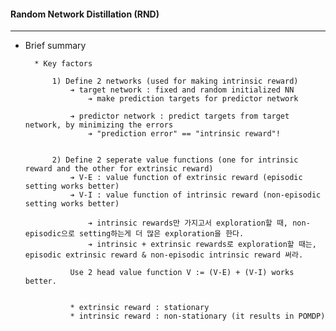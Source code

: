 #### Random Network Distillation (RND)

---


- Brief summary 


        * Key factors

            1) Define 2 networks (used for making intrinsic reward)
                ➔ target network : fixed and random initialized NN 
                    ➔ make prediction targets for predictor network
    
                ➔ predictor network : predict targets from target network, by minimizing the errors
                    ➔ "prediction error" == "intrinsic reward"!


            2) Define 2 seperate value functions (one for intrinsic reward and the other for extrinsic reward)
                ➔ V-E : value function of extrinsic reward (episodic setting works better)
                ➔ V-I : value function of intrinsic reward (non-episodic setting works better)

                    ➔ intrinsic rewards만 가지고서 exploration할 때, non-episodic으로 setting하는게 더 많은 exploration을 한다.
                    ➔ intrinsic + extrinsic rewards로 exploration할 때는, episodic extrinsic reward & non-episodic intrinsic reward 써라.

                Use 2 head value function V := (V-E) + (V-I) works better. 
            

                * extrinsic reward : stationary
                * intrinsic reward : non-stationary (it results in POMDP)
                

